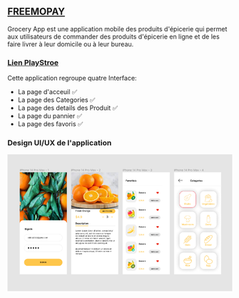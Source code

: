 ## [FREEMOPAY](https://www.freemopay.com/)
Grocery App est une application mobile des produits d'épicerie qui permet aux utilisateurs de commander des produits d'épicerie en ligne et de les faire livrer à leur domicile ou à leur bureau.

### [Lien PlayStroe](https://play.google.com/store/apps/details?id=com.freemopay.freemoapp&pli=1)

Cette application regroupe quatre Interface:

- La page d'acceuil ✅
- La page des Categories ✅
- La page des details des Produit ✅
- La page du pannier ✅
- La page des favoris ✅

### Design UI/UX de l'application

<img width="861" alt="OALET" src="https://github.com/tizibienvenus/groceryapp/blob/main/UI.png"/>
